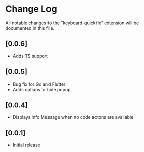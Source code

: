 # Change Log

All notable changes to the "keyboard-quickfix" extension will be documented in this file.

## [0.0.6]

- Adds TS support

## [0.0.5]

- Bug fix for Go and Flutter
- Adds options to hide popup

## [0.0.4]

- Displays Info Message when no code actons are available

## [0.0.1]

- Initial release
